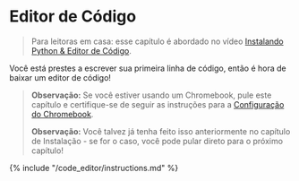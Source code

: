 # Editor de Código

> Para leitoras em casa: esse capítulo é abordado no vídeo [Instalando Python & Editor de Código](https://www.youtube.com/watch?v=pVTaqzKZCdA&t=4m43s).

Você está prestes a escrever sua primeira linha de código, então é hora de baixar um editor de código!

> **Observação:** Se você estiver usando um Chromebook, pule este capítulo e certifique-se de seguir as instruções para a [Configuração do Chromebook](../chromebook_setup/README.md).
> 
> **Observação:** Você talvez já tenha feito isso anteriormente no capítulo de Instalação - se for o caso, você pode pular direto para o próximo capítulo!

{% include "/code_editor/instructions.md" %}